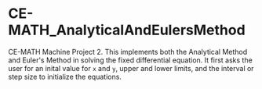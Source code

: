 # CE-MATH_AnalyticalAndEulersMethod
CE-MATH Machine Project 2. This implements both the Analytical Method and Euler's Method in solving the fixed differential equation. It first asks the user for an inital value for `x` and `y`, upper and lower limits, and the interval or step size to initialize the equations.
